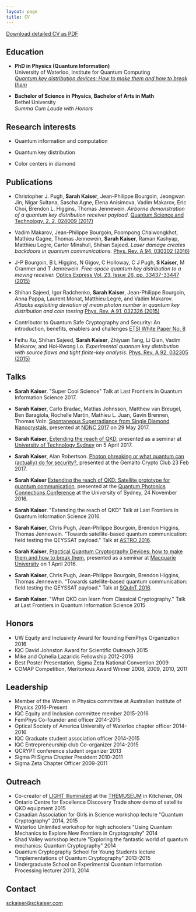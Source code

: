 ```yaml
---
layout: page
title: CV
---
```


[Download detailed CV as PDF](./public/download/cv.pdf) 

## Education ##

* **PhD in Physics (Quantum Information)**  
	University of Waterloo, Institute for Quantum Computing<br>
	[*Quantum key distribution devices: How to make them and how to break them*](http://hdl.handle.net/10012/10725)  

* **Bachelor of Science in Physics, Bachelor of Arts in Math**  
	Bethel University  
	*Summa Cum Laude with Honors*

## Research interests ##

* Quantum information and computation	    

* Quantum key distribution 

* Color centers in diamond

## Publications ##

* Christopher J. Pugh, **Sarah Kaiser**, Jean-Philippe Bourgoin, Jeongwan Jin, Nigar Sultana, Sascha Agne, Elena Anisimova, Vadim Makarov, Eric Choi, Brendon L. Higgins, Thomas Jennewein. _Airborne demonstration of a quantum key distribution receiver payload._ [Quantum Science and Technology, 2, 2, 024009 (2017)](https://doi.org/10.1088/2058-9565/aa701f)

* Vadim Makarov, Jean-Philippe Bourgoin, Poompong Chaiwongkhot, Mathieu Gagne, Thomas Jennewein, **Sarah Kaiser**, Raman Kashyap, Matthieu Legre, Carter Minshull, Shihan Sajeed. _Laser damage creates backdoors in quantum communications._ [Phys. Rev. A 94, 030302 (2016)](http://journals.aps.org/pra/abstract/10.1103/PhysRevA.94.030302)

* J\-P Bourgoin, B L Higgins, N Gigov, C Holloway,  C J Pugh, **S Kaiser**,  M Cranmer and T Jennewein. _Free-space quantum key distribution to a moving receiver._ [Optics Express Vol. 23, Issue 26, pp. 33437-33447 (2015)](https://www.osapublishing.org/oe/abstract.cfm?uri=oe-23-26-33437)	

* Shihan Sajeed, Igor Radchenko, **Sarah Kaiser**, Jean-Philippe Bourgoin, Anna Pappa, Laurent Monat, Matthieu Legré, and Vadim Makarov. _Attacks exploiting deviation of mean photon number in quantum key distribution and coin tossing_ [Phys. Rev. A 91, 032326 (2015)](http://journals.aps.org/pra/abstract/10.1103/PhysRevA.91.032326)

* Contributor to Quantum Safe Cryptography and Security: An introduction, benefits, enablers and challenges [ETSI White Paper No. 8](http://www.etsi.org/images/files/ETSIWhitePapers/QuantumSafeWhitepaper.pdf)

* Feihu Xu, Shihan Sajeed, **Sarah Kaiser**, Zhiyuan Tang, Li Qian, Vadim Makarov, and Hoi-Kwong Lo. _Experimental quantum key distribution with source flaws and tight finite-key analysis._ [Phys. Rev. A 92, 032305 (2015)](http://journals.aps.org/pra/abstract/10.1103/PhysRevA.92.032305)


## Talks ##

* **Sarah Kaiser**. "Super Cool Science" Talk at Last Frontiers in Quantum Information Science 2017.

* **Sarah Kaiser**, Carlo Bradac, Mattias Johnsson, Matthew van Breugel, Ben Baragiola, Rochelle Martin, Mathieu L. Juan, Gavin Brennen, Thomas Volz. [Spontaneous Superradiance from Single Diamond Nanocrystals](http://www.sckaiser.com/research/talks/NDNC_2017/), presented at [NDNC 2017](http://ndnc2017.org/wp-content/uploads/2015/07/NDNC-2017-Program-FINAL-1.pdf) on 29 May 2017. 

* **Sarah Kaiser**, [Extending the reach of QKD](/research/talks/UTS_seminar_2017/), presented as a seminar at [University of Technology Sydney](https://www.uts.edu.au/) on 5 April 2017.

* **Sarah Kaiser**, Alan Robertson. [Photon phreaking or what quantum can (actually) do for security?](/research/talks/crypto_club/), presented at the Gemalto Crypto Club 23 Feb 2017.

* **Sarah Kaiser** [Extending the reach of QKD: Satellite prototype for quantum communication](/research/talks/photonics_connections_2016/), presented at the [Quantum Photonics Connections Conference](http://cudos.org.au/calendar/2016_quantum.shtml) at the University of Sydney, 24 November 2016.

* **Sarah Kaiser**. "Extending the reach of QKD" Talk at Last Frontiers in Quantum Information Science 2016.

* **Sarah Kaiser**, Chris Pugh, Jean-Philippe Bourgoin, Brendon Higgins, Thomas Jennewein. "Towards satellite-based quantum communication: field testing the QEYSSAT payload." Talk at [ASTRO 2016](http://www.casi.ca/assets/list%20of%20titles%20from%20astro%202016.pdf).

* **Sarah Kaiser**, [Practical Quantum Cryptography Devices: how to make them and how to break them](/research/talks/macquarie_seminar_2016/), presented as a seminar at [Macquarie University](https://www.mq.edu.au/) on 1 April 2016.

* **Sarah Kaiser**, Chris Pugh, Jean-Philippe Bourgoin, Brendon Higgins, Thomas Jennewein. "Towards satellite-based quantum communication: field testing the QEYSSAT payload." Talk at [SQuInT 2016](http://physics.unm.edu/SQuInT/2016/abstracts.php?speaker=Kaiser).

* **Sarah Kaiser**. "What QKD can learn from Classical Cryptography." Talk at Last Frontiers in Quantum Information Science 2015

## Honors ##

* UW Equity and Inclusivity Award for founding FemPhys Organization 2016
* IQC David Johnston Award for Scientific Outreach 2015
* Mike and Ophelia Lazaridis Fellowship  2012-2016
* Best Poster Presentation, Sigma Zeta National Convention 2009			
* COMAP Competition, Meritorious Award Winner  2008, 2009, 2010, 2011

## Leadership ##

* Member of the Women in Physics committee at Australian Institute of Physics 2016-Present
* IQC Equity and Inclusion committee member 2015-2016		
* FemPhys Co-founder and officer 2014-2015
* Optical Society of America University of Waterloo chapter officer 2014-2016
* IQC Graduate student association officer  2014-2015
* IQC Entrepreneurship club Co-organizer  2014-2015
* QCRYPT conference student organizer 2013
* Sigma Pi Sigma Chapter President 2010-2011
* Sigma Zeta Chapter Officer 2009-2011	

## Outreach ##

* Co-creator of [LIGHT Illuminated](http://www.themuseum.ca/exhibition/opening-light-illuminated#overlay-context=) at the [THEMUSEUM](http://www.themuseum.ca/) in Kitchener, ON
* Ontario Centre for Excellence Discovery Trade show demo of satellite QKD equipment 2015 	
* Canadian Association for Girls in Science workshop lecture "Quantum Cryptography" 2014, 2015
* Waterloo Unlimited workshop for high schoolers "Using Quantum Mechanics to Explore New Frontiers in Cryptography" 2014 
* Shad Valley workshop lecture "Exploring the fantastic world of quantum mechanics: Quantum Cryptography" 2014
* Quantum Cryptography School for Young Students lecture "Implementations of Quantum Cryptography" 2013-2015
* Undergraduate School on Experimental Quantum Information Processing lecturer 2013, 2014 

## Contact ##

<a href="mailto:sckaiser@sckaiser.com" target="_top">sckaiser@sckaiser.com</a>

